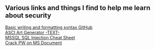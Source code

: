 ##  Various links and things I find to help me learn about security  

[Basic writing and formatting syntax GitHub](https://help.github.com/en/github/writing-on-github/basic-writing-and-formatting-syntax)  
[ASCI Art Generator -TEXT-](http://www.bagill.com/ascii-sig.php)  
[MSSQL SQL Injection Cheat Sheet](http://pentestmonkey.net/cheat-sheet/sql-injection/mssql-sql-injection-cheat-sheet)  
[Crack PW on MS Document](https://null-byte.wonderhowto.com/how-to/crack-password-protected-microsoft-office-files-including-word-docs-excel-spreadsheets-0193959/)  


